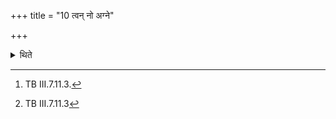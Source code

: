 +++
title = "10 त्वन् नो अग्ने"

+++

<details><summary>थिते</summary>

10. According to some ritualists in all the cases of omission or exchange these libations of ghee should be offered with tvaṁ no agne...[^1] and sa vaṁ no agne...[^2]   


[^1]: TB III.7.11.3.  

[^2]: TB III.7.11.3
</details>
